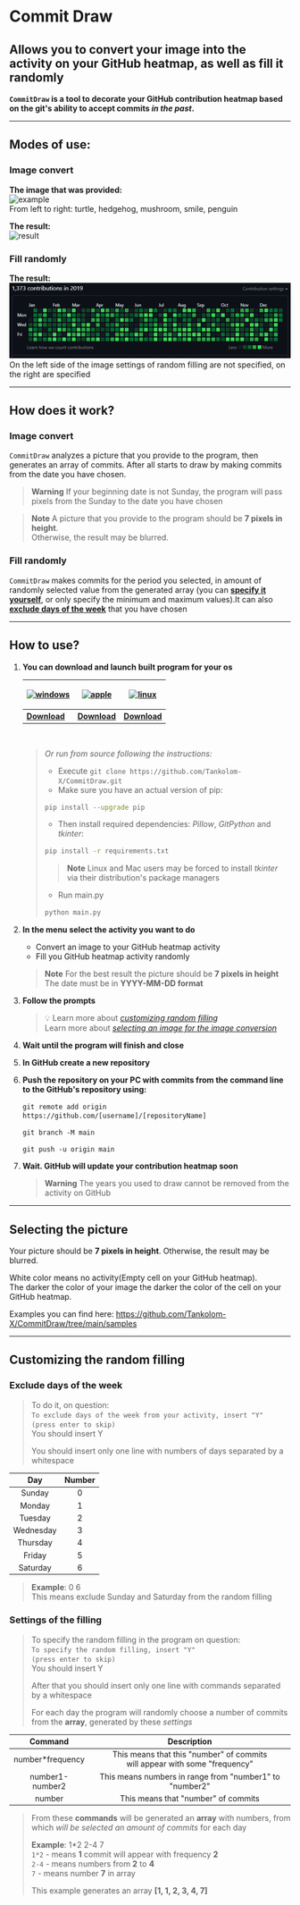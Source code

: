 # Commit Draw

## Allows you to convert your image into the activity on your GitHub heatmap, as well as fill it randomly
**`CommitDraw` is a tool to decorate your GitHub contribution heatmap
based on the git's ability to accept commits _in the past_.**

---
## Modes of use:

### Image convert
**The image that was provided:**\
![example](https://github.com/Tankolom-X/CommitDraw/blob/main/media/example.png?raw=True "example") \
From left to right: turtle, hedgehog, mushroom, smile, penguin

**The result:**\
![result](https://github.com/Tankolom-X/CommitDraw/blob/main/media/result.png?raw=True "result")

### Fill randomly
**The result:**\
![result](https://github.com/Tankolom-X/CommitDraw/blob/main/media/random_filling.png?raw=True "result")
On the left side of the image settings of random filling are not specified, on the right are specified


---

## How does it work?

### Image convert

`CommitDraw` analyzes a picture that you provide to the
program, then generates an array of commits. After all starts to draw by making commits
from the date you have chosen.
>  **Warning**
>  If your beginning date is not Sunday, the program will pass pixels from the Sunday
>  to the date you have chosen

> **Note**
>  A picture that you provide to the program should be **7 pixels in height**.\
> Otherwise, the result may be blurred.

### Fill randomly
`CommitDraw` makes commits for the period you selected,
in amount of randomly selected value from the generated array (you can [**specify it yourself**](https://github.com/Tankolom-X/CommitDraw#settings-of-the-filling), or
only specify the minimum and maximum values).It can also [**exclude days of the week**](https://github.com/Tankolom-X/CommitDraw#exclude-days-of-the-week) that you have chosen

---

## How to use?
1. **You can download and launch built program for your os**
   <table>
      <thead>
         <th>
            <p align="center">
               <a href="https://github.com/Tankolom-X/CommitDraw/blob/main/build/CommitDraw_windows.zip?raw=True" target="_blank">
                  <picture>
                     <source media="(prefers-color-scheme: dark)" srcset="https://github.com/Tankolom-X/CommitDraw/blob/main/media/os_icons/windows_white.png">
                     <source media="(prefers-color-scheme: light)" srcset="https://github.com/Tankolom-X/CommitDraw/blob/main/media/os_icons/windows.png">
                     <img alt="windows" src="https://github.com/Tankolom-X/CommitDraw/blob/main/media/os_icons/windows.png">
                  </picture>
               </a>
            </p>
         </th>
         <th>
            <p align="center">
               <a href="https://github.com/Tankolom-X/CommitDraw/blob/main/build/CommitDraw_macos.zip?raw=True" target="_blank">
                  <picture>
                     <source media="(prefers-color-scheme: dark)" srcset="https://github.com/Tankolom-X/CommitDraw/blob/main/media/os_icons/apple_white.png">
                     <source media="(prefers-color-scheme: light)" srcset="https://github.com/Tankolom-X/CommitDraw/blob/main/media/os_icons/apple.png">
                     <img alt="apple" src="https://github.com/Tankolom-X/CommitDraw/blob/main/media/os_icons/apple.png">
                  </picture>
               </a>
            </p>
         </th>
         <th>
            <p align="center">
               <a href="https://github.com/Tankolom-X/CommitDraw/blob/main/build/CommitDraw_linux.zip?raw=True" target="_blank">
                  <picture>
                     <source media="(prefers-color-scheme: dark)" srcset="https://github.com/Tankolom-X/CommitDraw/blob/main/media/os_icons/linux_white.png">
                     <source media="(prefers-color-scheme: light)" srcset="https://github.com/Tankolom-X/CommitDraw/blob/main/media/os_icons/linux.png">
                     <img alt="linux" src="https://github.com/Tankolom-X/CommitDraw/blob/main/media/os_icons/linux.png">
                  </picture>
               </a>
            </p>
         </th>
      </thead>
      <tbody>
         <th>
            <a href="https://github.com/Tankolom-X/CommitDraw/blob/main/build/CommitDraw_windows.zip?raw=True">Download</a>
         </th>
         <th>
            <a href="https://github.com/Tankolom-X/CommitDraw/blob/main/build/CommitDraw_macos.zip?raw=True">Download</a>
         </th>
         <th>
            <a href="https://github.com/Tankolom-X/CommitDraw/blob/main/build/CommitDraw_linux.zip?raw=True">Download</a>
         </th>
      </tbody>
   </table>
   
   <br>
   
   >   *Or run from source following the instructions:*
   >   + Execute ```git clone https://github.com/Tankolom-X/CommitDraw.git```
   >   + Make sure you have an actual version of pip: 
   >   ```bash
   >   pip install --upgrade pip 
   >   ```
   >   + Then install required dependencies: *Pillow*, *GitPython* and *tkinter*:
   >   ```bash
   >   pip install -r requirements.txt 
   >   ```
   >   
   >   > **Note**
   >   > Linux and Mac users may be forced to install *tkinter* via their distribution's package managers
   >   
   >   + Run main.py
   >   ```bash
   >   python main.py
   >   ``` 
   
2. **In the menu select the activity you want to do**
   + Convert an image to your GitHub heatmap activity
   + Fill you GitHub heatmap activity randomly
   > **Note**
   > For the best result the picture should be **7 pixels in height**\
   > The date must be in **YYYY-MM-DD format**
3. **Follow the prompts** 
   > :bulb:
   > Learn more about [*customizing random filling*](https://github.com/Tankolom-X/CommitDraw#customizing-the-random-filling)\
   > Learn more about [*selecting an image for the image conversion*](https://github.com/Tankolom-X/CommitDraw#selecting-the-picture)
4. **Wait until the program will finish and close**
5. **In GitHub create a new repository**
6. **Push the repository on your PC with commits from the command line to the GitHub's repository using:**
   ```
   git remote add origin https://github.com/[username]/[repositoryName]
   ```
   ```
   git branch -M main
   ```
   ```
   git push -u origin main
   ```
7. **Wait. GitHub will update your contribution heatmap soon**
   >  **Warning**
   >  The years you used to draw cannot be removed from the activity on GitHub
   
---
## Selecting the picture

Your picture should be **7 pixels in height**. Otherwise, the result may be blurred.

White color means no activity(Empty cell on your GitHub heatmap).\
The darker the color of your image the darker the color of the cell on your GitHub heatmap.

Examples you can find here: https://github.com/Tankolom-X/CommitDraw/tree/main/samples

---
## Customizing the random filling
### Exclude days of the week

>  To do it, on question:\
>  `To exclude days of the week from your activity, insert "Y"`\
>  `(press enter to skip)`\
>  You should insert Y
>
>  You should insert only one line with numbers of days separated by a whitespace
>
|     Day      | Number |
|:------------:|:------:|
|    Sunday    |   0    |
|    Monday    |   1    |
|   Tuesday    |   2    |
|  Wednesday   |   3    |
|   Thursday   |   4    |
|    Friday    |   5    |
|   Saturday   |   6    |


>  **Example**: 0 6\
>  This means exclude Sunday and Saturday from the random filling

### Settings of the filling
>  To specify the random filling in the program on question:\
>  `To specify the random filling, insert "Y"`\
>  `(press enter to skip)`\
>  You should insert Y
>
>  After that you should insert only one line with commands separated by a whitespace
>  
>  For each day the program will randomly choose a number of commits from the **array**, generated by these *settings*

|     Command      |                                   Description                                   |
|:----------------:|:-------------------------------------------------------------------------------:|
| number*frequency | This means that this "number" of commits <br> will appear with some "frequency" |
| number1-number2  |             This means numbers in range from "number1" to "number2"             |
|      number      |                       This means that "number" of commits                       |


>  From these **commands** will be generated an **array** with numbers, from which *will be selected
>  an amount of commits* for each day
>  
>  **Example**: 1*2 2-4 7\
>  `1*2` - means **1** commit will appear with frequency **2**\
>  `2-4` - means numbers from **2** to **4**\
>  `7`   - means number **7** in array
>  
>  This example generates an array **[1, 1, 2, 3, 4, 7]**